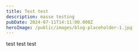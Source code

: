 ```yaml
---
title: Test test
description: masse testing
pubDate: 2024-07-11T14:11:00.000Z
heroImage: /public/images/blog-placeholder-1.jpg
---
```

test test test
